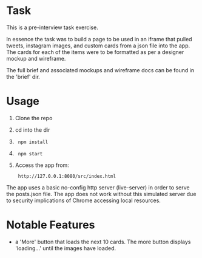 Task
====

This is a pre-interview task exercise. 

In essence the task was to build a page to be used in an iframe that pulled tweets, instagram images, and custom cards from a json file into the app. The cards for each of the items were to be formatted as per a designer mockup and wireframe.

The full brief and associated mockups and wireframe docs can be found in the 'brief' dir.


# Usage

1. Clone the repo

1. cd into the dir

1.      npm install 

1.      npm start

1. Access the app from: 
        
        http://127.0.0.1:8080/src/index.html

The app uses a basic no-config http server (live-server) in order to serve the posts.json file. The app does not work without this simulated server due to security implications of Chrome accessing local resources.


# Notable Features

* a 'More' button that loads the next 10 cards. The more button displays 'loading...' until the images have loaded.

